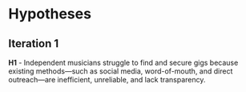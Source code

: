 # Hypotheses

## Iteration 1
**H1** - Independent musicians struggle to find and secure gigs because existing methods—such as social media, word-of-mouth, and direct outreach—are inefficient, unreliable, and lack transparency.
